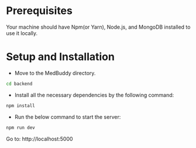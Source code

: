 # Prerequisites
Your machine should have Npm(or Yarn), Node.js, and MongoDB installed to use it locally.

# Setup and Installation
- Move to the MedBuddy directory.
```bash
cd backend
```

- Install all the necessary dependencies by the following command:
```bash
npm install
```

- Run the below command to start the server:
```bash
npm run dev
```
Go to: http://localhost:5000